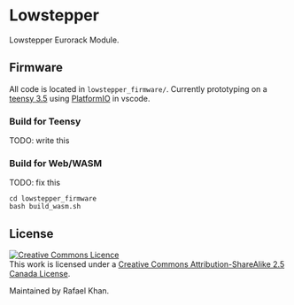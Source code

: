# Lowstepper

Lowstepper Eurorack Module. 

## Firmware
All code is located in `lowstepper_firmware/`. Currently prototyping on a [teensy 3.5](https://www.pjrc.com/store/teensy35.html) using [PlatformIO](https://platformio.org/) in vscode.

### Build for Teensy
TODO: write this

### Build for Web/WASM
TODO: fix this
```
cd lowstepper_firmware
bash build_wasm.sh
```

## License 
<a rel="license" href="http://creativecommons.org/licenses/by-sa/2.5/ca/"><img alt="Creative Commons Licence" style="border-width:0" src="https://i.creativecommons.org/l/by-sa/2.5/ca/88x31.png" /></a><br />This work is licensed under a <a rel="license" href="http://creativecommons.org/licenses/by-sa/2.5/ca/">Creative Commons Attribution-ShareAlike 2.5 Canada License</a>.

Maintained by Rafael Khan.
